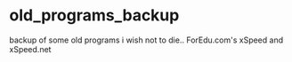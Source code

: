 # old_programs_backup
backup of some old programs i wish not to die.. 
ForEdu.com's xSpeed and xSpeed.net